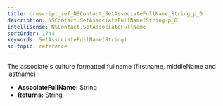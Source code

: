```yaml
---
title: crmscript_ref_NSContact_SetAssociateFullName_String_p_0
description: NSContact.SetAssociateFullName(String p_0)
intellisense: NSContact.SetAssociateFullName
sortOrder: 1744
keywords: SetAssociateFullName(String)
so.topic: reference
---
```



The associate's culture formatted fullname (firstname, middleName and lastname)



* **AssociateFullName:** String
* **Returns:** String


